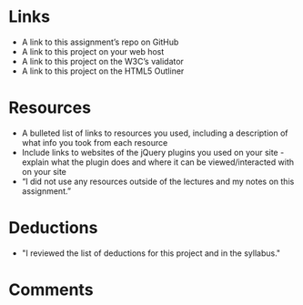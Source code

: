 # Links
* A	link	to	this	assignment’s	repo	on	GitHub
* A	link	to	this	project	on	your	web	host
* A	link	to	this	project	on	the	W3C’s	validator
* A	link	to	this	project	on	the	HTML5	Outliner

# Resources
* A	bulleted	list	of	links	to	resources	you	used,	including	a	description	of	what
info	you	took	from	each	resource
* Include	links	to	websites	of	the	jQuery plugins	you	used	on	your	site	- explain
what	the	plugin	does	and	where	it	can	be	viewed/interacted	with	on	your
site
* “I	did	not	use	any	resources	outside	of	the	lectures	and	my	notes	on	this	assignment.”

# Deductions
* "I	reviewed	the	list	of	deductions	for	this	project
and	in	the	syllabus."

# Comments
